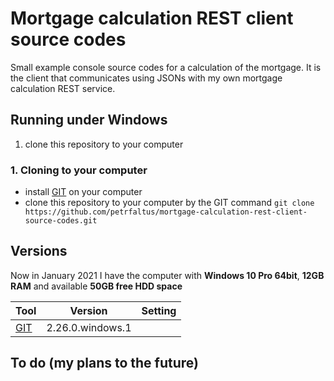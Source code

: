 # Mortgage calculation REST client source codes
Small example console source codes for a calculation of the mortgage. It is the client that communicates using JSONs with my own mortgage calculation REST service.

## Running under Windows
1. clone this repository to your computer

### 1. Cloning to your computer
- install [GIT] on your computer
- clone this repository to your computer by the GIT command
  `git clone https://github.com/petrfaltus/mortgage-calculation-rest-client-source-codes.git`

## Versions
Now in January 2021 I have the computer with **Windows 10 Pro 64bit**, **12GB RAM** and available **50GB free HDD space**

| Tool | Version | Setting |
| ------ | ------ | ------ |
| [GIT] | 2.26.0.windows.1 | |

## To do (my plans to the future)


[GIT]: <https://git-scm.com/>
